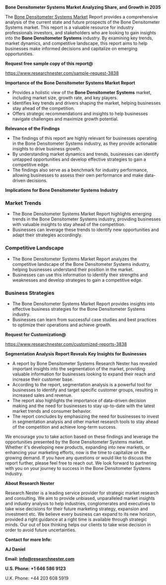 ﻿<a name="_hlk168570615"></a><a name="_hlk168498031"></a>**Bone Densitometer Systems Market Analyzing Share, and Growth in 2035**

The [Bone Densitometer Systems Market](https://www.researchnester.com/reports/bone-densitometer-systems-market/3838) Report provides a comprehensive analysis of the current state and future prospects of the Bone Densitometer Systems market. This report is a valuable resource for industry professionals investors, and stakeholders who are looking to gain insights into the **Bone Densitometer Systems** industry. By examining key trends, market dynamics, and competitive landscape, this report aims to help businesses make informed decisions and capitalize on emerging opportunities.

**Request free sample copy of this report@**

<https://www.researchnester.com/sample-request-3838> 

**Importance of the Bone Densitometer Systems Market Report**

- Provides a holistic view of the **Bone Densitometer Systems** market, including market size, growth rate, and key players.
- Identifies key trends and drivers shaping the market, helping businesses stay ahead of the competition.
- Offers strategic recommendations and insights to help businesses navigate challenges and maximize growth potential.

**Relevance of the Findings**

- The findings of this report are highly relevant for businesses operating in the Bone Densitometer Systems industry, as they provide actionable insights to drive business growth.
- By understanding market dynamics and trends, businesses can identify untapped opportunities and develop effective strategies to gain a competitive edge.
- The findings also serve as a benchmark for industry performance, allowing businesses to assess their own performance and make data-driven decisions.

**Implications for Bone Densitometer Systems Industry**
### **Market Trends**
- The Bone Densitometer Systems Market Report highlights emerging trends in the Bone Densitometer Systems industry, providing businesses with valuable insights to stay ahead of the competition.
- Businesses can leverage these trends to identify new opportunities and adapt their strategies accordingly.
### **Competitive Landscape**
- The Bone Densitometer Systems Market Report analyzes the competitive landscape of the Bone Densitometer Systems industry, helping businesses understand their position in the market.
- Businesses can use this information to identify their strengths and weaknesses and develop strategies to gain a competitive edge.
### **Business Strategies**
- The Bone Densitometer Systems Market Report provides insights into effective business strategies for the Bone Densitometer Systems industry.
- Businesses can learn from successful case studies and best practices to optimize their operations and achieve growth.

**Request for Customization@**

<https://www.researchnester.com/customized-reports-3838> 

**Segmentation Analysis Report Reveals Key Insights for Businesses**

- A report by Bone Densitometer Systems Research Nester has revealed important insights into the segmentation of the market, providing valuable information for businesses looking to expand their reach and increase their customer base.
- According to the report, segmentation analysis is a powerful tool for businesses to identify and target specific customer groups, resulting in increased sales and revenue.
- The report also highlights the importance of data-driven decision making and the need for businesses to stay up-to-date with the latest market trends and consumer behavior.
- The report concludes by emphasizing the need for businesses to invest in segmentation analysis and other market research tools to stay ahead of the competition and achieve long-term success.

We encourage you to take action based on these findings and leverage the opportunities presented by the Bone Densitometer Systems market. Whether it's developing new products, expanding into new markets, or enhancing your marketing efforts, now is the time to capitalize on the growing demand. If you have any questions or would like to discuss the report further, please feel free to reach out. We look forward to partnering with you on your journey to success in the Bone Densitometer Systems Industry.

**About Research Nester**

Research Nester is a leading service provider for strategic market research and consulting. We aim to provide unbiased, unparalleled market insights and industry analysis to help industries, conglomerates and executives to take wise decisions for their future marketing strategy, expansion and investment etc. We believe every business can expand to its new horizon, provided a right guidance at a right time is available through strategic minds. Our out of box thinking helps our clients to take wise decision in order to avoid future uncertainties.

**Contact for more Info:**

**AJ Daniel**

**Email: info@researchnester.com**

**U.S. Phone: +1 646 586 9123**

U.K. Phone: +44 203 608 5919



